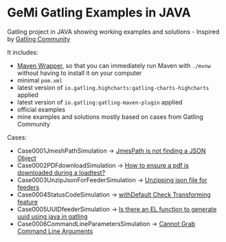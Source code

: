 GeMi Gatling Examples in JAVA
============================================

Gatling project in JAVA showing working examples and solutions - Inspired by [Gatling Community](https://community.gatling.io)



It includes:
* [Maven Wrapper](https://maven.apache.org/wrapper/), so that you can immediately run Maven with `./mvnw` without having
  to install it on your computer
* minimal `pom.xml`
* latest version of `io.gatling.highcharts:gatling-charts-highcharts` applied
* latest version of `io.gatling:gatling-maven-plugin` applied
* official examples
* mine examples and solutions mostly based on cases from Gatling Community


Cases:
* Case0001JmeshPathSimulation -> [JmesPath is not finding a JSON Object](https://community.gatling.io/t/jmespath-is-not-finding-a-json-object/6995)
* Case0002PDFdownloadSimulation -> [How to ensure a pdf is downloaded during a loadtest?](https://community.gatling.io/t/how-to-ensure-a-pdf-is-downloaded-during-a-loadtest/3927)
* Case0003UnzipJsonForFeederSimulation -> [Unzipping json file for feeders](https://community.gatling.io/t/unzipping-json-file-for-feeders/6996)
* Case0004StatusCodeSimulation -> [withDefault Check Transforming feature](https://community.gatling.io/t/withdefault-check-transforming-feature/7008)
* Case0005UUIDfeederSimulation -> [Is there an EL function to generate uuid using java in gatling](https://community.gatling.io/t/is-there-an-el-function-to-generate-uuid-using-java-in-gatling/7028)
* Case0006CommandLineParametersSimulation -> [Cannot Grab Command Line Arguments](https://community.gatling.io/t/cannot-grab-command-line-arguments/7025)

